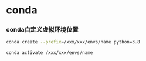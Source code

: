 # conda

### conda自定义虚拟环境位置

```bash
conda create --prefix=/xxx/xxx/envs/name python=3.8

conda activate /xxx/xxx/envs/name
```

